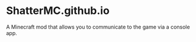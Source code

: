 # ShatterMC.github.io
A Minecraft mod that allows you to communicate to the game via a console app.

